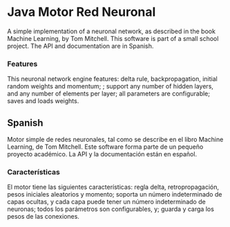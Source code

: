 Java Motor Red Neuronal
=======================
A simple implementation of a neuronal network, as described in the book Machine Learning, by Tom Mitchell.
This software is part of a small school project. The API and documentation are in Spanish.

### Features
This neuronal network engine features: delta rule, backpropagation, initial random weights and momentum; ; support any number of hidden layers, and any number of elements per layer; all parameters are configurable; saves and loads weights.

Spanish
-------
Motor simple de redes neuronales, tal como se describe en el libro Machine Learning, de Tom Mitchell.
Este software forma parte de un pequeño proyecto académico. La API y la documentación están en español.

### Características
El motor tiene las siguientes características: regla delta, retropropagación, pesos iniciales aleatorios y momento; soporta un número indeterminado de capas ocultas, y cada capa puede tener un número indeterminado de neuronas; todos los parámetros son configurables, y; guarda y carga los pesos de las conexiones.
